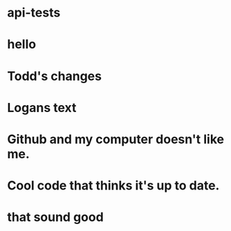 # api-tests
# hello

# Todd's changes















# Logans text
# Github and my computer doesn't like me.
# Cool code that thinks it's up to date.
# that sound good 
